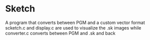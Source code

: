 # Sketch
A program that converts between PGM and a custom vector format
scketch.c and display.c are used to visualize the .sk images while converter.c converts between PGM and .sk and back
